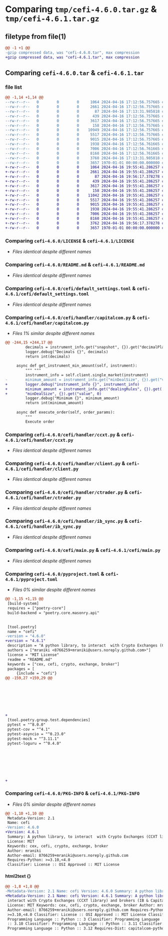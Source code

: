 # Comparing `tmp/cefi-4.6.0.tar.gz` & `tmp/cefi-4.6.1.tar.gz`

## filetype from file(1)

```diff
@@ -1 +1 @@
-gzip compressed data, was "cefi-4.6.0.tar", max compression
+gzip compressed data, was "cefi-4.6.1.tar", max compression
```

## Comparing `cefi-4.6.0.tar` & `cefi-4.6.1.tar`

### file list

```diff
@@ -1,14 +1,14 @@
--rw-r--r--   0        0        0     1064 2024-04-16 17:12:56.757665 cefi-4.6.0/LICENSE
--rw-r--r--   0        0        0     2661 2024-04-16 17:12:56.757665 cefi-4.6.0/README.md
--rw-r--r--   0        0        0       87 2024-04-16 17:13:31.985818 cefi-4.6.0/cefi/__init__.py
--rw-r--r--   0        0        0      439 2024-04-16 17:12:56.757665 cefi-4.6.0/cefi/config.py
--rw-r--r--   0        0        0     3617 2024-04-16 17:12:56.757665 cefi-4.6.0/cefi/default_settings.toml
--rw-r--r--   0        0        0      158 2024-04-16 17:12:56.757665 cefi-4.6.0/cefi/handler/__init__.py
--rw-r--r--   0        0        0    10949 2024-04-16 17:12:56.757665 cefi-4.6.0/cefi/handler/capitalcom.py
--rw-r--r--   0        0        0     5517 2024-04-16 17:12:56.757665 cefi-4.6.0/cefi/handler/ccxt.py
--rw-r--r--   0        0        0     9015 2024-04-16 17:12:56.757665 cefi-4.6.0/cefi/handler/client.py
--rw-r--r--   0        0        0     1938 2024-04-16 17:12:56.761665 cefi-4.6.0/cefi/handler/ctrader.py
--rw-r--r--   0        0        0     7006 2024-04-16 17:12:56.761665 cefi-4.6.0/cefi/handler/ib_sync.py
--rw-r--r--   0        0        0     8160 2024-04-16 17:12:56.761665 cefi-4.6.0/cefi/main.py
--rw-r--r--   0        0        0     3760 2024-04-16 17:13:31.985818 cefi-4.6.0/pyproject.toml
--rw-r--r--   0        0        0     3657 1970-01-01 00:00:00.000000 cefi-4.6.0/PKG-INFO
+-rw-r--r--   0        0        0     1064 2024-04-16 19:55:41.286257 cefi-4.6.1/LICENSE
+-rw-r--r--   0        0        0     2661 2024-04-16 19:55:41.286257 cefi-4.6.1/README.md
+-rw-r--r--   0        0        0       87 2024-04-16 19:56:17.378278 cefi-4.6.1/cefi/__init__.py
+-rw-r--r--   0        0        0      439 2024-04-16 19:55:41.286257 cefi-4.6.1/cefi/config.py
+-rw-r--r--   0        0        0     3617 2024-04-16 19:55:41.286257 cefi-4.6.1/cefi/default_settings.toml
+-rw-r--r--   0        0        0      158 2024-04-16 19:55:41.286257 cefi-4.6.1/cefi/handler/__init__.py
+-rw-r--r--   0        0        0    11042 2024-04-16 19:55:41.286257 cefi-4.6.1/cefi/handler/capitalcom.py
+-rw-r--r--   0        0        0     5517 2024-04-16 19:55:41.286257 cefi-4.6.1/cefi/handler/ccxt.py
+-rw-r--r--   0        0        0     9015 2024-04-16 19:55:41.286257 cefi-4.6.1/cefi/handler/client.py
+-rw-r--r--   0        0        0     1938 2024-04-16 19:55:41.286257 cefi-4.6.1/cefi/handler/ctrader.py
+-rw-r--r--   0        0        0     7006 2024-04-16 19:55:41.286257 cefi-4.6.1/cefi/handler/ib_sync.py
+-rw-r--r--   0        0        0     8160 2024-04-16 19:55:41.286257 cefi-4.6.1/cefi/main.py
+-rw-r--r--   0        0        0     3762 2024-04-16 19:56:17.378278 cefi-4.6.1/pyproject.toml
+-rw-r--r--   0        0        0     3657 1970-01-01 00:00:00.000000 cefi-4.6.1/PKG-INFO
```

### Comparing `cefi-4.6.0/LICENSE` & `cefi-4.6.1/LICENSE`

 * *Files identical despite different names*

### Comparing `cefi-4.6.0/README.md` & `cefi-4.6.1/README.md`

 * *Files identical despite different names*

### Comparing `cefi-4.6.0/cefi/default_settings.toml` & `cefi-4.6.1/cefi/default_settings.toml`

 * *Files identical despite different names*

### Comparing `cefi-4.6.0/cefi/handler/capitalcom.py` & `cefi-4.6.1/cefi/handler/capitalcom.py`

 * *Files 1% similar despite different names*

```diff
@@ -244,15 +244,17 @@
         decimals = instrument_info.get("snapshot", {}).get("decimalPlacesFactor", 0)
         logger.debug("Decimals {}", decimals)
         return int(decimals)
 
     async def get_instrument_min_amount(self, instrument):
         """ """
         instrument_info = self.client.single_market(instrument)
-        minimum_amount = instrument_info.get("minDealSize", {}).get("value", 0)
+        logger.debug("instrument_info {}", instrument_info)
+        minimum_amount = instrument_info.get("dealingRules", {}).get(
+        "minDealSize", {}).get("value", 0)
         logger.debug("Minimum {}", minimum_amount)
         return int(minimum_amount)
 
     async def execute_order(self, order_params):
         """
         Execute order
```

### Comparing `cefi-4.6.0/cefi/handler/ccxt.py` & `cefi-4.6.1/cefi/handler/ccxt.py`

 * *Files identical despite different names*

### Comparing `cefi-4.6.0/cefi/handler/client.py` & `cefi-4.6.1/cefi/handler/client.py`

 * *Files identical despite different names*

### Comparing `cefi-4.6.0/cefi/handler/ctrader.py` & `cefi-4.6.1/cefi/handler/ctrader.py`

 * *Files identical despite different names*

### Comparing `cefi-4.6.0/cefi/handler/ib_sync.py` & `cefi-4.6.1/cefi/handler/ib_sync.py`

 * *Files identical despite different names*

### Comparing `cefi-4.6.0/cefi/main.py` & `cefi-4.6.1/cefi/main.py`

 * *Files identical despite different names*

### Comparing `cefi-4.6.0/pyproject.toml` & `cefi-4.6.1/pyproject.toml`

 * *Files 0% similar despite different names*

```diff
@@ -1,15 +1,15 @@
 [build-system]
 requires = ["poetry-core"]
 build-backend = "poetry.core.masonry.api"
 
 
 [tool.poetry]
 name = "cefi"
-version = "4.6.0"
+version = "4.6.1"
 description = "A python library, to interact  with Crypto Exchanges (CCXT library) and brokers (IB & Capital.com)"
 authors = ["mraniki <8766259+mraniki@users.noreply.github.com>"]
 license = "MIT License"
 readme = "README.md"
 keywords = ["cex, cefi, crypto, exchange, broker"]
 packages = [
     {include = "cefi"}
@@ -159,27 +159,29 @@
 
 
 
 
 
 
 
+
 [tool.poetry.group.test.dependencies]
 pytest = "^8.0.0"
 pytest-cov = "^4.1"
 pytest-asyncio = "^0.23.0"
 pytest-mock = "^3.11.1"
 pytest-loguru = "^0.4.0"
 
 
 
 
 
 
 
+
```

### Comparing `cefi-4.6.0/PKG-INFO` & `cefi-4.6.1/PKG-INFO`

 * *Files 0% similar despite different names*

```diff
@@ -1,10 +1,10 @@
 Metadata-Version: 2.1
 Name: cefi
-Version: 4.6.0
+Version: 4.6.1
 Summary: A python library, to interact  with Crypto Exchanges (CCXT library) and brokers (IB & Capital.com)
 License: MIT
 Keywords: cex, cefi, crypto, exchange, broker
 Author: mraniki
 Author-email: 8766259+mraniki@users.noreply.github.com
 Requires-Python: >=3.10,<4.0
 Classifier: License :: OSI Approved :: MIT License
```

#### html2text {}

```diff
@@ -1,8 +1,8 @@
-Metadata-Version: 2.1 Name: cefi Version: 4.6.0 Summary: A python library, to
+Metadata-Version: 2.1 Name: cefi Version: 4.6.1 Summary: A python library, to
 interact with Crypto Exchanges (CCXT library) and brokers (IB & Capital.com)
 License: MIT Keywords: cex, cefi, crypto, exchange, broker Author: mraniki
 Author-email: 8766259+mraniki@users.noreply.github.com Requires-Python:
 >=3.10,<4.0 Classifier: License :: OSI Approved :: MIT License Classifier:
 Programming Language :: Python :: 3 Classifier: Programming Language :: Python
 :: 3.10 Classifier: Programming Language :: Python :: 3.11 Classifier:
 Programming Language :: Python :: 3.12 Requires-Dist: capitalcom-python
```

